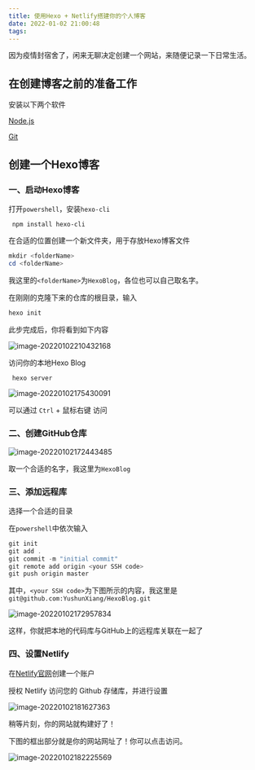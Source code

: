```yaml
---
title: 使用Hexo + Netlify搭建你的个人博客
date: 2022-01-02 21:00:48
tags:
---
```


因为疫情封宿舍了，闲来无聊决定创建一个网站，来随便记录一下日常生活。



## 在创建博客之前的准备工作

安装以下两个软件

[Node.js](https://nodejs.org/en/)

[Git](https://git-scm.com/book/en/v2/Getting-Started-Installing-Git)


## 创建一个Hexo博客

### 一、启动Hexo博客



打开`powershell`，安装`hexo-cli`

```
 npm install hexo-cli
```



在合适的位置创建一个新文件夹，用于存放Hexo博客文件

``` powershell
mkdir <folderName>
cd <folderName>
```

我这里的`<folderName>`为`HexoBlog`，各位也可以自己取名字。



在刚刚的克隆下来的仓库的根目录，输入

``` powershell
hexo init
```

此步完成后，你将看到如下内容

![image-20220102210432168](image-20220102210432168.png)



访问你的本地Hexo Blog

``` powershell
 hexo server
```

![image-20220102175430091](image-20220102175430091.png)

可以通过 `Ctrl` + 鼠标右键 访问



### 二、创建GitHub仓库

![image-20220102172443485](image-20220102172443485.png)



取一个合适的名字，我这里为`HexoBlog`



### 三、添加远程库

选择一个合适的目录

在`powershell`中依次输入

``` powershell
git init
git add .
git commit -m "initial commit"
git remote add origin <your SSH code>
git push origin master
```



其中，`<your SSH code>`为下图所示的内容，我这里是`git@github.com:YushunXiang/HexoBlog.git`

![image-20220102172957834](image-20220102172957834.png)

这样，你就把本地的代码库与GitHub上的远程库关联在一起了



### 四、设置Netlify

在[Netlify官网](https://www.netlify.com/)创建一个账户



授权 Netlify 访问您的 Github 存储库，并进行设置

![image-20220102181627363](image-20220102181627363.png)



稍等片刻，你的网站就构建好了！

下图的框出部分就是你的网站网址了！你可以点击访问。

![image-20220102182225569](image-20220102182225569.png)

